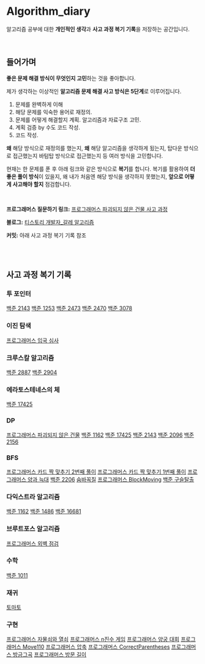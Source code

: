 # Algorithm_diary

알고리즘 공부에 대한 **개인적인 생각**과 **사고 과정 복기 기록**을 저장하는 공간입니다.

<br>

## 들어가며
**좋은 문제 해결 방식이 무엇인지 고민**하는 것을 좋아합니다.

제가 생각하는 이상적인 **알고리즘 문제 해결 사고 방식은 5단계**로 이루어집니다. 
1. 문제를 완벽하게 이해
2. 해당 문제를 익숙한 용어로 재정의.
3. 문제를 어떻게 해결할지 계획. 알고리즘과 자료구조 고민.
4. 계획 검증 by 수도 코드 작성.
5. 코드 작성.

 **왜** 해당 방식으로 재정의를 했는지, **왜** 해당 알고리즘을 생각하게 됬는지, 탑다운 방식으로 접근했는지 바텀탑 방식으로 접근했는지 등 여러 방식을 고민합니다. 

현재는 한 문제를 푼 후 아래 링크와 같은 방식으로 **복기**를 합니다. 복기를 활용하여 **더 좋은 풀이 방식**이 있을지, 왜 내가 처음엔 해당 방식을 생각하지 못했는지, **앞으로 어떻게 사고해야 할지** 점검합니다.

<br>

**프로그래머스 질문하기 링크:** [프로그래머스 파괴되지 않은 건물 사고 과정](https://programmers.co.kr/questions/30876)

**블로그:** [티스토리 개발자_갈레 알고리즘](https://ujkim-game.tistory.com/category/%EC%95%8C%EA%B3%A0%EB%A6%AC%EC%A6%98)

**커밋:** 아래 사고 과정 복기 기록 참조

<br>
<br>


## 사고 과정 복기 기록

### 투 포인터
[백준 2143](https://github.com/michaelkimm/Algorithm_diary/commit/98ba76166ef604d8aa4fb547353421e972bcfb25)
[백준 1253](https://github.com/michaelkimm/Algorithm_diary/commit/a2664414dd5abb1ee09f3edf8885ed523af1589a)
[백준 2473](https://github.com/michaelkimm/Algorithm_diary/commit/6ec21ae91cfebaf196c4badcf1057bce7f8fe909)
[백준 2470](https://github.com/michaelkimm/Algorithm_diary/commit/635e1d1977097fce4532b9d62489d0fba64de632)
[백준 3078](https://github.com/michaelkimm/Algorithm_diary/commit/7e56f8dfd2df9bb430bdbb31c23a2a30828bfdfd)

### 이진 탐색
[프로그래머스 입국 심사](https://github.com/michaelkimm/Algorithm_practice/commit/7c7a40288016dc6d1fcf18c27c8acdf7e02cfe7c)

### 크루스칼 알고리즘
[백준 2887](https://github.com/michaelkimm/Algorithm_diary/commit/ac0f5525cd657bb9adeec2f7485fee06703c6fa1)
[백준 2904](https://github.com/michaelkimm/Algorithm_diary/commit/57765d37377e7c06f8bf578ae8919b93b32fd08c)

### 에라토스테네스의 체
[백준 17425](https://github.com/michaelkimm/Algorithm_diary/commit/e1d695120d6cb443294ceee15d4c09b9e556dcd3)

### DP
[프로그래머스 파괴되지 않은 건물](https://github.com/michaelkimm/Algorithm_diary/commit/3ecd25722f651a87ae7ae6d693b31dd874dbd12d)
[백준 1162](https://github.com/michaelkimm/Algorithm_diary/commit/f1d42644229848f9df31feb843ce48c633c42576)
[백준 17425](https://github.com/michaelkimm/Algorithm_diary/commit/e1d695120d6cb443294ceee15d4c09b9e556dcd3)
[백준 2143](https://github.com/michaelkimm/Algorithm_diary/commit/98ba76166ef604d8aa4fb547353421e972bcfb25)
[백준 2096](https://github.com/michaelkimm/Algorithm_diary/commit/d956ee71ec1c811bf90bd990f542e710f4edece0)
[백준 2156](https://github.com/michaelkimm/Algorithm_diary/commit/2bbedcdb098dca0ca0d2027013ad09ced816a5c0)

### BFS
[프로그래머스 카드 짝 맞추기 2번째 풀이](https://github.com/michaelkimm/Algorithm_diary/commit/9744cb2fa8fc255f3f1bac1a2ad52cf07653748a)
[프로그래머스 카드 짝 맞추기 1번째 풀이](https://github.com/michaelkimm/Algorithm_diary/commit/89d04531ba358c9823035e92fd4a124b498cfab5)
[프로그래머스 양과 늑대](https://github.com/michaelkimm/Algorithm_diary/commit/28599321f910dc2c2c95749aa392a98b2e81d426)
[백준 2206](https://github.com/michaelkimm/Algorithm_diary/commit/19e6dd0f212370435753355e08cd2e6fc4a45b56)
[숨바꼭질](https://github.com/michaelkimm/Algorithm_diary/commit/c1ef41fac2936623a1e930d4ea6b84d2dbe3040a)
[프로그래머스 BlockMoving](https://github.com/michaelkimm/Algorithm_diary/commit/2942fa796d9c7c814d50d238f9b58e30dc89967d)
[백준 구슬탈출](https://github.com/michaelkimm/Algorithm_diary/commit/999577696f3cfa4d9056ae97819b4e682f8e6760)

### 다익스트라 알고리즘
[백준 1162](https://github.com/michaelkimm/Algorithm_diary/commit/f1d42644229848f9df31feb843ce48c633c42576)
[백준 1486](https://github.com/michaelkimm/Algorithm_diary/commit/43f30f6ca60aaa140b73c083085b6530627d1b9e)
[백준 16681](https://github.com/michaelkimm/Algorithm_diary/commit/4c19f038af33a2dbd06ce8b086b68c4ccb982017)

### 브루트포스 알고리즘
[프로그래머스 외벽 점검](https://github.com/michaelkimm/Algorithm_diary/commit/951be338a6bfa42bb452e3305e7205825f160d1c)

### 수학
[백준 1011](https://github.com/michaelkimm/Algorithm_diary/commit/c33dde8460f2c7e930f1a113d4d5510f24d0bc0c)

### 재귀
[토마토](https://github.com/michaelkimm/Algorithm_diary/commit/892194e7487220eda19cb843861f07be649caa8d)

### 구현
[프로그래머스 자물쇠와 열쇠](https://github.com/michaelkimm/Algorithm_diary/commit/d991fff3777ee51d9d89b428404c3af964b47670)
[프로그래머스 n진수 게임](https://github.com/michaelkimm/Algorithm_diary/commit/abe394fb08782ea670589ea7fa55bd5ab8eef20c)
[프로그래머스 양궁 대회](https://github.com/michaelkimm/Algorithm_diary/commit/b73acadcbe2809631a3c5ed0c23fc67fda11e0f5)
[프로그래머스 Move110](https://github.com/michaelkimm/Algorithm_diary/commit/9bffa9598694784ceefa813de92af364017e24b1)
[프로그래머스 압축](https://github.com/michaelkimm/Algorithm_diary/commit/eb061adb7ccf031a5ef1ad8777ec676403dbe141)
[프로그래머스 CorrectParentheses](https://github.com/michaelkimm/Algorithm_diary/commit/f307fd9b5d2cf7bea2bf92449188ed2491d8e81f)
[프로그래머스 방금그곡](https://github.com/michaelkimm/Algorithm_diary/commit/852c2285faf72d6bbd42c123646afb241a3dbe1c)
[프로그래머스 방문 길이](https://github.com/michaelkimm/Algorithm_diary/commit/5d109eb7cfce012e94006d45dd4a6afc0850495d)
